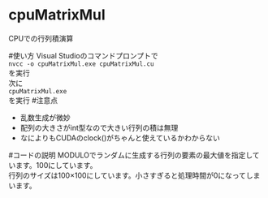 cpuMatrixMul
======

CPUでの行列積演算

#使い方
Visual Studioのコマンドプロンプトで  
`nvcc -o cpuMatrixMul.exe cpuMatrixMul.cu`  
を実行  
次に  
`cpuMatrixMul.exe`  
を実行
#注意点
* 乱数生成が微妙
* 配列の大きさがint型なので大きい行列の積は無理
* なによりもCUDAのclock()がちゃんと使えているかわからない

#コードの説明
MODULOでランダムに生成する行列の要素の最大値を指定しています。100にしています。  
行列のサイズは100×100にしています。小さすぎると処理時間が0になってしまいます。
